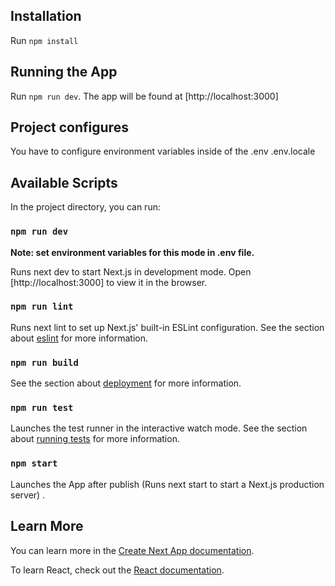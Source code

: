 ## Installation

Run `npm install`

## Running the App

Run `npm run dev`. The app will be found at [http://localhost:3000]

## Project configures

You have to configure environment variables inside of the .env .env.locale 

## Available Scripts

In the project directory, you can run:

### `npm run dev`

**Note: set environment variables for this mode in .env file.**

Runs next dev to start Next.js in development mode.
Open [http://localhost:3000] to view it in the browser.

### `npm run lint`

Runs next lint to set up Next.js' built-in ESLint configuration.
See the section about [eslint](https://nextjs.org/docs/basic-features/eslint) for more information.

### `npm run build`

See the section about [deployment](https://help.github.com/en/github/getting-started-with-github/create-a-repo) for more information.

### `npm run test`

Launches the test runner in the interactive watch mode.
See the section about [running tests](https://github.com/vercel/next.js/tree/canary/examples/with-jest) for more information.

### `npm start`

Launches the App after publish (Runs next start to start a Next.js production server) .

## Learn More

You can learn more in the [Create Next App documentation](https://nextjs.org/docs/api-reference/create-next-app).

To learn React, check out the [React documentation](https://reactjs.org/).


